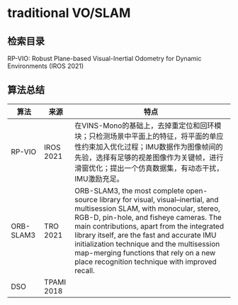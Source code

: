 # traditional VO/SLAM

## 检索目录

RP-VIO: Robust Plane-based Visual-Inertial Odometry for Dynamic Environments (IROS 2021)

## 算法总结

| 算法        | 来源         | 特点                                                                                                                                                                                                                                                                                                                                                                                                          |
| --------- | ---------- | ----------------------------------------------------------------------------------------------------------------------------------------------------------------------------------------------------------------------------------------------------------------------------------------------------------------------------------------------------------------------------------------------------------- |
| RP-VIO    | IROS 2021  | 在VINS-Mono的基础上，去掉重定位和回环模块；只检测场景中平面上的特征，将平面的单应性约束加入优化过程；IMU数据作为图像帧间的先验，选择有足够的视差图像作为关键帧，进行滑窗优化；提出一个仿真数据集，有动态干扰，IMU激励充足。                                                                                                                                                                                                                                                                                       |
| ORB-SLAM3 | TRO 2021   | ORB-SLAM3, the most complete open-source library for visual, visual–inertial, and multisession SLAM, with monocular, stereo, RGB-D, pin-hole, and fisheye cameras. The main contributions, apart from the integrated library itself, are the fast and accurate IMU initialization technique and the multisession map-merging functions that rely on a new place recognition technique with improved recall. |
| DSO       | TPAMI 2018 |                                                                                                                                                                                                                                                                                                                                                                                                             |

###
